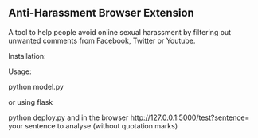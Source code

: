 ## Anti-Harassment Browser Extension

A tool to help people avoid online sexual harassment by filtering out unwanted comments from Facebook, Twitter or Youtube.

Installation:

Usage:

python model.py

or using flask

python deploy.py and in the browser http://127.0.0.1:5000/test?sentence= your sentence to analyse (without quotation marks)



